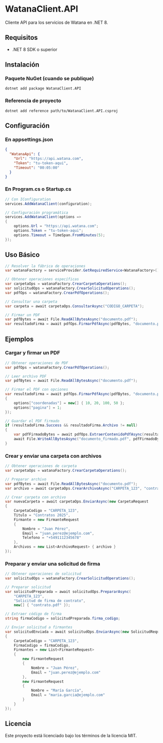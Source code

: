 # WatanaClient.API

Cliente API para los servicios de Watana en .NET 8.

## Requisitos

- .NET 8 SDK o superior

## Instalación

### Paquete NuGet (cuando se publique)
```
dotnet add package WatanaClient.API
```

### Referencia de proyecto
```
dotnet add reference path/to/WatanaClient.API.csproj
```

## Configuración

### En appsettings.json
```json
{
  "WatanaApi": {
    "Url": "https://api.watana.com",
    "Token": "tu-token-aqui",
    "Timeout": "00:05:00"
  }
}
```

### En Program.cs o Startup.cs

```csharp
// Con IConfiguration
services.AddWatanaClient(configuration);

// Configuración programática
services.AddWatanaClient(options =>
{
    options.Url = "https://api.watana.com";
    options.Token = "tu-token-aqui";
    options.Timeout = TimeSpan.FromMinutes(5);
});
```

## Uso Básico

```csharp
// Resolver la fábrica de operaciones
var watanaFactory = serviceProvider.GetRequiredService<WatanaFactory>();

// Obtener operaciones específicas
var carpetaOps = watanaFactory.CrearCarpetaOperations();
var solicitudOps = watanaFactory.CrearSolicitudOperations();
var pdfOps = watanaFactory.CrearPdfOperations();

// Consultar una carpeta
var carpeta = await carpetaOps.ConsultarAsync("CODIGO_CARPETA");

// Firmar un PDF
var pdfBytes = await File.ReadAllBytesAsync("documento.pdf");
var resultadoFirma = await pdfOps.FirmarPdfAsync(pdfBytes, "documento.pdf");
```

## Ejemplos

### Cargar y firmar un PDF

```csharp
// Obtener operaciones de PDF
var pdfOps = watanaFactory.CrearPdfOperations();

// Leer archivo PDF
var pdfBytes = await File.ReadAllBytesAsync("documento.pdf");

// Firmar el PDF con opciones
var resultadoFirma = await pdfOps.FirmarPdfAsync(pdfBytes, "documento.pdf", options =>
{
    options["coordenadas"] = new[] { 10, 20, 100, 50 };
    options["pagina"] = 1;
});

// Guardar el PDF firmado
if (resultadoFirma.Success && resultadoFirma.Archivo != null)
{
    var pdfFirmadoBytes = await pdfOps.ExtraerContenidoPdfAsync(resultadoFirma.Archivo.ZipBase64);
    await File.WriteAllBytesAsync("documento_firmado.pdf", pdfFirmadoBytes);
}
```

### Crear y enviar una carpeta con archivos

```csharp
// Obtener operaciones de carpeta
var carpetaOps = watanaFactory.CrearCarpetaOperations();

// Preparar archivo
var pdfBytes = await File.ReadAllBytesAsync("documento.pdf");
var archivo = await carpetaOps.CrearArchivoAsync("CARPETA_123", "contrato.pdf", pdfBytes);

// Crear carpeta con archivo
var nuevaCarpeta = await carpetaOps.EnviarAsync(new CarpetaRequest
{
    CarpetaCodigo = "CARPETA_123",
    Titulo = "Contratos 2025",
    Firmante = new FirmanteRequest
    {
        Nombre = "Juan Pérez",
        Email = "juan.perez@ejemplo.com",
        Telefono = "+5491112345678"
    },
    Archivos = new List<ArchivoRequest> { archivo }
});
```

### Preparar y enviar una solicitud de firma

```csharp
// Obtener operaciones de solicitud
var solicitudOps = watanaFactory.CrearSolicitudOperations();

// Preparar solicitud
var solicitudPreparada = await solicitudOps.PrepararAsync(
    "CARPETA_123", 
    "Solicitud de firma de contrato",
    new[] { "contrato.pdf" });

// Extraer código de firma
string firmaCodigo = solicitudPreparada.firma_codigo;

// Enviar solicitud a firmantes
var solicitudEnviada = await solicitudOps.EnviarAsync(new SolicitudRequest
{
    CarpetaCodigo = "CARPETA_123",
    FirmaCodigo = firmaCodigo,
    Firmantes = new List<FirmanteRequest>
    {
        new FirmanteRequest
        {
            Nombre = "Juan Pérez",
            Email = "juan.perez@ejemplo.com"
        },
        new FirmanteRequest
        {
            Nombre = "María García",
            Email = "maria.garcia@ejemplo.com"
        }
    }
});
```

## Licencia

Este proyecto está licenciado bajo los términos de la licencia MIT.
